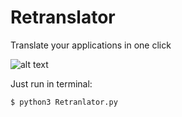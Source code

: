 # Retranslator
Translate your applications in one click

![alt text](https://github.com/vacxe/Retranslator/blob/master/android/readme/scheme.jpg)

Just run in terminal: 
```sh
$ python3 Retranlator.py
```
